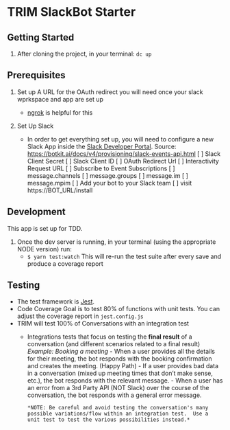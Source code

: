 # TRIM SlackBot Starter
<!-- TODO:
[] Look at Filing system for member bot
[] Questions are easier all in one area
[] member bot for examples of convo's
 -->

## Getting Started

1. After cloning the project, in your terminal: `dc up`

## Prerequisites

1. Set up A URL for the OAuth redirect you will need once your slack wprkspace and app are set up
    - [ngrok](ngrok.com) is helpful for this

2. Set Up Slack

    - In order to get everything set up, you will need to configure a new Slack App inside the [Slack Developer Portal](http://api.slack.com/apps). Source: https://botkit.ai/docs/v4/provisioning/slack-events-api.html
    [ ] Slack Client Secret
    [ ] Slack Client ID
    [ ] OAuth Redirect Url
    [ ] Interactivity Request URL
    [ ] Subscribe to Event Subscriptions
        [ ] message.channels
        [ ] message.groups
        [ ] message.im
        [ ] message.mpim
    [ ] Add your bot to your Slack team
        [ ] visit https://BOT_URL/install


## Development

This app is set up for TDD.

1. Once the dev server is running, in your terminal (using the appropriate NODE version) run:
    - `$ yarn test:watch`
    This will re-run the test suite after every save and produce a coverage report

## Testing

- The test framework is [Jest](https://jestjs.io/docs/en/getting-started.html).
- Code Coverage Goal is to test 80% of functions with unit tests.  You can adjust the coverage report in `jest.config.js`
- TRIM will test 100% of Conversations with an integration test
  - Integrations tests that focus on testing the **final result** of a conversation (and different scenarios related to a final result)
      *Example: Booking a meeting*
        - When a user provides all the details for their meeting, the bot responds with the booking confirmation and creates the meeting. (Happy Path)
        - If a user provides bad data in a conversation (mixed up meeting times that don’t make sense, etc.), the bot responds with the relevant message.
        - When a user has an error from a 3rd Party API (NOT Slack) over the course of the conversation, the bot responds with a general error message.

        *NOTE: Be careful and avoid testing the conversation's many possible variations/flow within an integration test.  Use a unit test to test the various possibilities instead.*